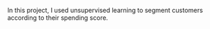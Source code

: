 In this project, I used unsupervised learning to segment customers according to their spending score.
